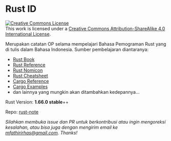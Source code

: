 # Rust ID #

<a rel="license" href="http://creativecommons.org/licenses/by-sa/4.0/"><img alt="Creative Commons License" style="border-width:0" src="https://i.creativecommons.org/l/by-sa/4.0/88x31.png" /></a><br />This work is licensed under a <a rel="license" href="http://creativecommons.org/licenses/by-sa/4.0/">Creative Commons Attribution-ShareAlike 4.0 International License</a>.

Merupakan catatan OP selama mempelajari Bahasa Pemograman Rust yang di tulis dalam Bahasa Indonesia. Sumber pembelajaran diantaranya:
- [Rust Book](https://doc.rust-lang.org/stable/book/)
- [Rust Reference](https://doc.rust-lang.org/reference/)
- [Rust Nomicon](https://doc.rust-lang.org/nomicon/)
- [Rust Cheatsheet](https://cheats.rs/)
- [Cargo Reference](https://doc.rust-lang.org/stable/cargo/reference/)
- [Cargo Examples](https://doc.rust-lang.org/rust-by-example)
- dan lainnya yang mungkin akan ditambahkan kedepannya...

Rust Version: **1.66.0 stable**++

Repo: [rust-note](https://github.com/mfathirirhas/rust-note)

*Silahkan membuka issue dan PR untuk berkontribusi atau ingin mengoreksi kesalahan, atau bisa juga dengan mengirim email ke [mfathirirhas@gmail.com](mailto:mfathirirhas@gmail.com). Thanks!*